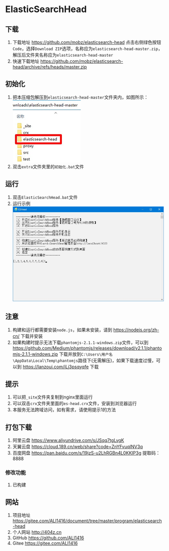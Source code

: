 # ElasticSearchHead

## 下载

1. 下载地址 <https://github.com/mobz/elasticsearch-head> 点击右侧绿色按钮`Code`，选择`Download ZIP`选项，名称应为`elasticsearch-head-master.zip`，解压后文件夹名称应为`elasticsearch-head-master`
2. 快速下载地址 <https://github.com/mobz/elasticsearch-head/archive/refs/heads/master.zip>

## 初始化

1. 把本压缩包解压到`elasticsearch-head-master`文件夹内，如图所示：  
![初始化示例](img/初始化示例.jpg)
2. 双击`extra`文件夹里的`初始化.bat`文件

## 运行

1. 双击`ElasticSearchHead.bat`文件
2. 运行示例  
![运行示例](img/运行示例.jpg)

## 注意

1. 构建和运行都需要安装`node.js`，如果未安装，请到 <https://nodejs.org/zh-cn/> 下载并安装
2. 如果构建时提示无法下载`phantomjs-2.1.1-windows.zip`文件，可以到 <https://github.com/Medium/phantomjs/releases/download/v2.1.1/phantomjs-2.1.1-windows.zip> 下载并放到`C:\Users\用户名\AppData\Local\Temp\phantomjs`路径下(无需解压)，如果下载速度过慢，可以到 <https://lanzoui.com/iLj3psqyqfe> 下载

## 提示

1. 可以把`_site`文件夹复制到nginx里面运行
2. 可以双击`crx`文件夹里面的`es-head.crx`文件，安装到浏览器运行
3. 本服务无法跨域访问，如有需求，请使用提示1的方法

## 打包下载

1. 阿里云盘 <https://www.aliyundrive.com/s/JSqq7tgLvgK>
2. 天翼云盘 <https://cloud.189.cn/web/share?code=ZnYFvuqINV3q>
3. 百度网盘 <https://pan.baidu.com/s/19jzS-u2LhRGBn4L0KKIP3g> 提取码：8888

### 修改功能

1. 已构建

## 网站

1. 项目地址 <https://gitee.com/ALI1416/document/tree/master/program/elasticsearch-head>
2. 个人网站 <http://404z.cn>
3. GitHub <https://github.com/ALI1416>
4. Gitee <https://gitee.com/ALI1416>
